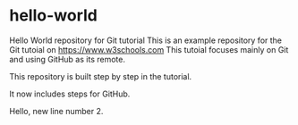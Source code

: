 # hello-world
Hello World repository for Git tutorial
This is an example repository for the Git tutoial on https://www.w3schools.com
This tutoial focuses mainly on Git and using GitHub as its remote.

This repository is built step by step in the tutorial.

It now includes steps for GitHub.

Hello, new line number 2.
